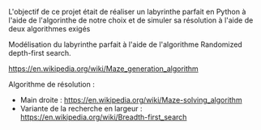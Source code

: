 L'objectif de ce projet était de réaliser un labyrinthe parfait en Python à l'aide de l'algorinthe de notre choix et de simuler sa résolution à l'aide de deux algorithmes exigés


Modélisation du labyrinthe parfait à l'aide de l'algorithme Randomized depth-first search.

https://en.wikipedia.org/wiki/Maze_generation_algorithm


Algorithme de résolution : 

-  Main droite : https://en.wikipedia.org/wiki/Maze-solving_algorithm
-  Variante de la recherche en largeur : https://en.wikipedia.org/wiki/Breadth-first_search
